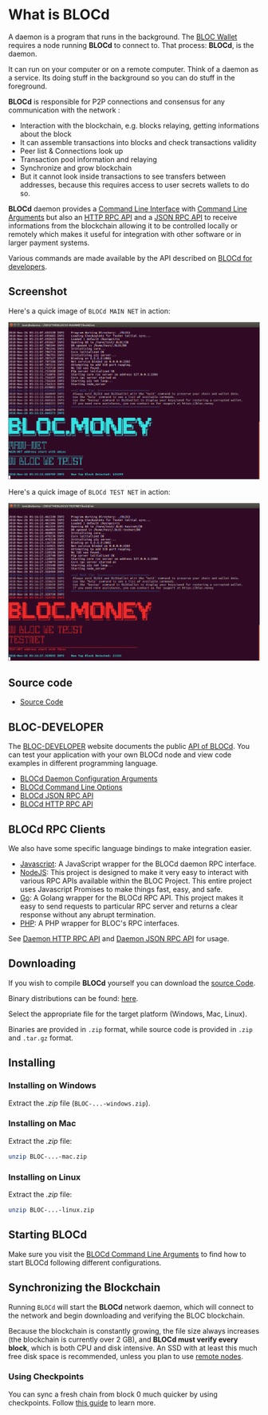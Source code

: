 # **What is BLOCd**

A daemon is a program that runs in the background. The [BLOC Wallet](../wallets/Making-a-Wallet.md) requires a node running **BLOCd** to connect to. That process: **BLOCd**, is the daemon.

It can run on your computer or on a remote computer. Think of a daemon as a service. Its doing stuff in the background so you can do stuff in the foreground.

**BLOCd** is responsible for P2P connections and consensus for any communication with the network :

- Interaction with the blockchain, e.g. blocks relaying, getting informations about the block
- It can assemble transactions into blocks and check transactions validity
- Peer list & Connections look up
- Transaction pool information and relaying
- Synchronize and grow blockchain
- But it cannot look inside transactions to see transfers between addresses, because this requires access to user secrets wallets to do so.

**BLOCd** daemon provides a [Command Line Interface](BLOCd-daemon-cli-options.md)  with [Command Line Arguments](BLOCd-daemon-arguments.md) but also an [HTTP RPC API](BLOCd-daemon-http-rpc-api.md) and a [JSON RPC API](BLOCd-daemon-json-rpc-api.md) to receive informations from the blockchain allowing it to be controlled locally or remotely which makes it useful for integration with other software or in larger payment systems.

Various commands are made available by the API described on [BLOCd for developers](https://bloc-developer.com/api_BLOCd).

## **Screenshot**

Here's a quick image of `BLOCd MAIN NET` in action:

![BLOCd MAIN NET](images/BLOCd-MAIN-NET-v3.0.1.png)

Here's a quick image of `BLOCd TEST NET` in action:

![BLOCd TEST NET](images/BLOCd-TEST-NET-v3.0.1.png)

## **Source code**

* [Source Code](https://github.com/furiousteam/BLOC.git)

## **BLOC-DEVELOPER**

The [BLOC-DEVELOPER](https://bloc-developer.com) website documents the public [API of BLOCd](https://bloc-developer.com/api_BLOCd).
You can test your application with your own BLOCd node and view code examples in different programming language.

- [BLOCd Daemon Configuration Arguments](https://bloc-developer.com/api_BLOCd/cli_arguments)
- [BLOCd Command Line Options](https://bloc-developer.com/api_BLOCd/options)
- [BLOCd JSON RPC API](https://bloc-developer.com/api_BLOCd/json)
- [BLOCd HTTP RPC API](https://bloc-developer.com/api_BLOCd/http)

## **BLOCd RPC Clients**

We also have some specific language bindings to make integration easier.

* [Javascript](https://github.com/furiousteam/bloc-rpc): A JavaScript wrapper for the BLOCd daemon RPC interface.
* [NodeJS](https://www.npmjs.com/package/bloc-rpc): This project is designed to make it very easy to interact with various RPC APIs available within the BLOC  Project. This entire project uses Javascript Promises to make things fast, easy, and safe.
* [Go](https://github.com/furiousteam/bloc-rpc-go): A Golang wrapper for the BLOCd RPC API. This project makes it easy to send requests to particular RPC server and returns a clear response without any abrupt termination.
* [PHP](https://github.com/furiousteam/bloc-rpc-php): A PHP wrapper for BLOC's RPC interfaces.

See [Daemon HTTP RPC API](BLOCd-daemon-http-rpc-api.md) and [Daemon JSON RPC API](BLOCd-daemon-json-rpc-api.md) for usage.

## **Downloading**

If you wish to compile **BLOCd** yourself you can download the [source Code](https://github.com/furiousteam/BLOC.git).

Binary distributions can be found: [here](https://github.com/furiousteam/BLOC/releases/latest).

Select the appropriate file for the target platform (Windows, Mac, Linux).

Binaries are provided in `.zip` format, while source code is provided in `.zip` and `.tar.gz` format.

## **Installing**

### Installing on Windows

Extract the *.zip* file (`BLOC-...-windows.zip`).

### Installing on Mac

Extract the *.zip* file:

```bash
unzip BLOC-...-mac.zip
```

### Installing on Linux

Extract the *.zip* file:

```bash
unzip BLOC-...-linux.zip
```

## **Starting BLOCd**

Make sure you visit the [BLOCd Command Line Arguments](BLOCd-daemon-arguments.md) to find how to start BLOCd following different configurations.

## **Synchronizing the Blockchain**

Running `BLOCd` will start the **BLOCd** network daemon, which will connect to the network and begin downloading and verifying the BLOC blockchain.  

Because the blockchain is constantly growing, the file size always increases (the blockchain is currently over 2 GB), and **BLOCd must verify every block**, which is both CPU and disk intensive. An SSD with at least this much free disk space is recommended, unless you plan to use [remote nodes](../wallets/Using-remote-nodes.md). 

### Using Checkpoints

You can sync a fresh chain from block 0 much quicker by using checkpoints. Follow [this guide](/Using-checkpoints-for-BLOCd.md) to learn more.